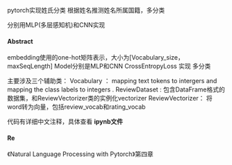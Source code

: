 pytorch实现姓氏分类
根据姓名推测姓名所属国籍，多分类

分别用MLP(多层感知机)和CNN实现

#### Abstract

embedding使用的one-hot矩阵表示，大小为[Vocabulary_size，maxSeqLength]
Model分别是MLP和CNN
CrossEntropyLoss 实现 多分类


主要涉及三个辅助类：
Vocabulary ： mapping text tokens to intergers and mapping the class labels to integers   .
ReviewDataset : 包含DataFrame格式的数据集，和ReviewVectorizer类的实例化vectorizer
ReviewVectorizer： 将word转为向量，包括review_vocab和rating_vocab

代码有详细中文注释，具体查看 **ipynb文件**


#### Re
《Natural Language Processing with Pytorch》第四章
